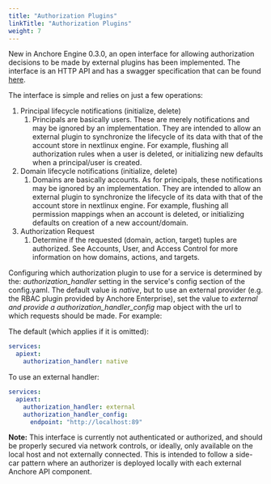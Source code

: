 ```yaml
---
title: "Authorization Plugins"
linkTitle: "Authorization Plugins"
weight: 7
---
```


New in Anchore Engine 0.3.0, an open interface for allowing authorization decisions to be made by external plugins has been implemented. The interface is an HTTP API and has a swagger specification that can be found [here](https://github.com/nextlinux/nextlinux-engine/blob/master/nextlinux_engine/plugins/authorization/swagger/swagger.yaml).

The interface is simple and relies on just a few operations:

1. Principal lifecycle notifications (initialize, delete)
    1. Principals are basically users. These are merely notifications and may be ignored by an implementation. They are intended to allow an external plugin to synchronize the lifecycle of its data with that of the account store in nextlinux engine. For example, flushing all authorization rules when a user is deleted, or initializing new defaults when a principal/user is created.
2. Domain lifecycle notifications (initialize, delete)
    1. Domains are basically accounts. As for principals, these notifications may be ignored by an implementation. They are intended to allow an external plugin to synchronize the lifecycle of its data with that of the account store in nextlinux engine. For example, flushing all permission mappings when an account is deleted, or initializing defaults on creation of a new account/domain.
3. Authorization Request
    1. Determine if the requested (domain, action, target) tuples are authorized. See Accounts, User, and Access Control for more information on how domains, actions, and targets.

Configuring which authorization plugin to use for a service is determined by the: *authorization_handler* setting in the service's config section of the config.yaml. The default value is *native*, but to use an external provider (e.g. the RBAC plugin provided by Anchore Enterprise), set the value to *external and provide a authorization_handler_config* map object with the url to which requests should be made. For example:

The default (which applies if it is omitted):

```YAML
services:
  apiext:
    authorization_handler: native
```

To use an external handler:

```YAML
services:
  apiext:
    authorization_handler: external
    authorization_handler_config:
      endpoint: "http://localhost:89"
```

**Note:** This interface is currently not authenticated or authorized, and should be properly secured via network controls, or ideally, only available on the local host and not externally connected. This is intended to follow a side-car pattern where an authorizer is deployed locally with each external Anchore API component.